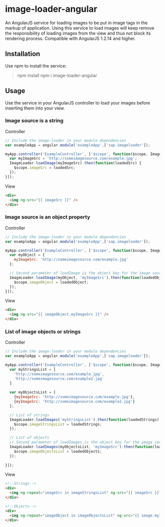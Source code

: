 # image-loader-angular

An AngularJS service for loading images to be put in image tags in the markup of application. Using this service to load images will keep remove the responsibility of loading images from the view and thus not block its rendering process. Compatible with AngularJS 1.2.14 and higher.

## Installation
Use npm to install the service:
> npm install npm i image-loader-angular

## Usage

Use the service in your AngularJS controller to load your images before inserting them into your view.

### Image source is a string
Controller
```javascript
// Include the image-loader in your module dependencies
var exampleApp = angular.module('exampleApp',['sap.imageloader']);

myApp.controller('ExampleController', ['$scope', function($scope, ImageLoader) {
  var myImageSrc = 'http://someimagesource.com/example.jpg';
  ImageLoader.loadImage(myImageSrc).then(function(loadedSrc) {
    $scope.imageSrc = loadedSrc;
  });
}]);
```
View
```html
<div>
  <img ng-src="{{ imageSrc }}" />
</div>
```

### Image source is an object property
Controller
```javascript
// Include the image-loader in your module dependencies
var exampleApp = angular.module('exampleApp',['sap.imageloader']);

myApp.controller('ExampleController', ['$scope', function($scope, ImageLoader) {
  var myObject = {
    myImageSrc: 'http://someimagesource.com/example.jpg'
  };

  // Second parameter of loadImage is the object key for the image source, default is "src".
  ImageLoader.loadImage(myObject, 'myImageSrc').then(function(loadedObject) {
    $scope.imageObject = loadedObject;
  });
}]);
```
View
```html
<div>
  <img ng-src="{{ imageObject.myImageSrc }}" />
</div>
```

### List of image objects or strings
Controller
```javascript
// Include the image-loader in your module dependencies
var exampleApp = angular.module('exampleApp',['sap.imageloader']);

myApp.controller('ExampleController', ['$scope', function($scope, ImageLoader) {
  var myStringsList = [
    'http://someimagesource.com/example.jpg',
    'http://someimagesource.com/example2.jpg'
  ]
  
  var myObjectsList = [
    {myImageSrc: 'http://someimagesource.com/example.jpg'},
    {myImageSrc: 'http://someimagesource.com/example2.jpg'}
  ];

  // List of strings
  ImageLoader.loadImages('myStringsList').then(function(loadedStrings) {
    $scope.imageStringsList = loadedStrings;
  });

  // List of objects
  // Second parameter of loadImages is the object key for the image source, default is "src".
  ImageLoader.loadImages(myObjectsList, 'myImageSrc').then(function(loadedObjects) {
    $scope.imageObjectsList = loadedObjects;
  });
  
}]);
```

View
```html
<!--Strings-->
<div>
  <img ng-repeat="imageSrc in imageStringsList" ng-src="{{ imageSrc }}" />
</div>

<!--Objects-->
<div>
  <img ng-repeat="imageObject in imageObjectsList" ng-src="{{ image.myImageSrc }}" />
</div>
```
